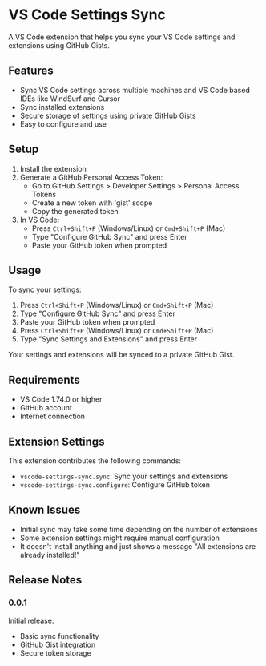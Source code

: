 # VS Code Settings Sync

A VS Code extension that helps you sync your VS Code settings and extensions using GitHub Gists.

## Features

- Sync VS Code settings across multiple machines and VS Code based IDEs like WindSurf and Cursor
- Sync installed extensions
- Secure storage of settings using private GitHub Gists
- Easy to configure and use

## Setup

1. Install the extension
2. Generate a GitHub Personal Access Token:
   - Go to GitHub Settings > Developer Settings > Personal Access Tokens
   - Create a new token with 'gist' scope
   - Copy the generated token
3. In VS Code:
   - Press `Ctrl+Shift+P` (Windows/Linux) or `Cmd+Shift+P` (Mac)
   - Type "Configure GitHub Sync" and press Enter
   - Paste your GitHub token when prompted

## Usage

To sync your settings:

1. Press `Ctrl+Shift+P` (Windows/Linux) or `Cmd+Shift+P` (Mac)
2. Type "Configure GitHub Sync" and press Enter
3. Paste your GitHub token when prompted
4. Press `Ctrl+Shift+P` (Windows/Linux) or `Cmd+Shift+P` (Mac)
5. Type "Sync Settings and Extensions" and press Enter

Your settings and extensions will be synced to a private GitHub Gist.

## Requirements

- VS Code 1.74.0 or higher
- GitHub account
- Internet connection

## Extension Settings

This extension contributes the following commands:

- `vscode-settings-sync.sync`: Sync your settings and extensions
- `vscode-settings-sync.configure`: Configure GitHub token

## Known Issues

- Initial sync may take some time depending on the number of extensions
- Some extension settings might require manual configuration
- It doesn't install anything and just shows a message "All extensions are already installed!"

## Release Notes

### 0.0.1

Initial release:

- Basic sync functionality
- GitHub Gist integration
- Secure token storage
